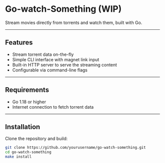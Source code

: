 # Go-watch-Something  (WIP)

Stream movies directly from torrents and watch them, built with Go.

---

## Features

- Stream torrent data on-the-fly
- Simple CLI interface with magnet link input
- Built-in HTTP server to serve the streaming content
- Configurable via command-line flags

---

## Requirements

- Go 1.18 or higher
- Internet connection to fetch torrent data

---

## Installation

Clone the repository and build:

```bash
git clone https://github.com/yourusername/go-watch-something.git
cd go-watch-something
make install
```
